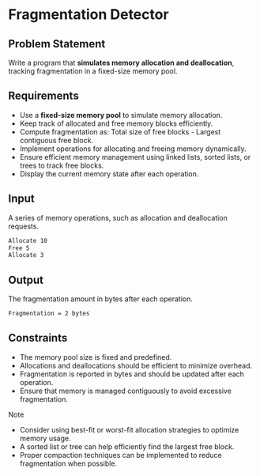 # Fragmentation Detector

## Problem Statement

Write a program that **simulates memory allocation and deallocation**, tracking fragmentation in a fixed-size memory pool.

## Requirements

- Use a **fixed-size memory pool** to simulate memory allocation.
- Keep track of allocated and free memory blocks efficiently.
- Compute fragmentation as: Total size of free blocks - Largest contiguous free block.
- Implement operations for allocating and freeing memory dynamically.
- Ensure efficient memory management using linked lists, sorted lists, or trees to track free blocks.
- Display the current memory state after each operation.

## Input

A series of memory operations, such as allocation and deallocation requests.

```bash
Allocate 10
Free 5
Allocate 3
```

## Output

The fragmentation amount in bytes after each operation.

```bash
Fragmentation = 2 bytes
```

## Constraints

- The memory pool size is fixed and predefined.
- Allocations and deallocations should be efficient to minimize overhead.
- Fragmentation is reported in bytes and should be updated after each operation.
- Ensure that memory is managed contiguously to avoid excessive fragmentation.

> [!NOTE]
>
> - Consider using best-fit or worst-fit allocation strategies to optimize memory usage.
> - A sorted list or tree can help efficiently find the largest free block.
> - Proper compaction techniques can be implemented to reduce fragmentation when possible.
